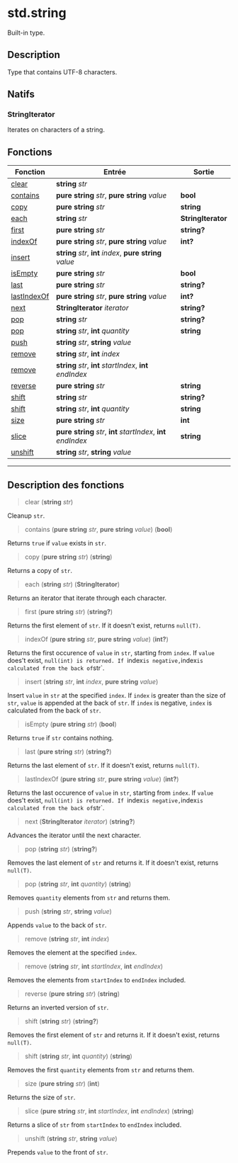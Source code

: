 # std.string

Built-in type.
## Description
Type that contains UTF-8 characters.
## Natifs
### StringIterator
Iterates on characters of a string.
## Fonctions
|Fonction|Entrée|Sortie|
|-|-|-|
|[clear](#func_0)|**string** *str*||
|[contains](#func_1)|**pure string** *str*, **pure string** *value*|**bool**|
|[copy](#func_2)|**pure string** *str*|**string**|
|[each](#func_3)|**string** *str*|**StringIterator**|
|[first](#func_4)|**pure string** *str*|**string?**|
|[indexOf](#func_5)|**pure string** *str*, **pure string** *value*|**int?**|
|[insert](#func_6)|**string** *str*, **int** *index*, **pure string** *value*||
|[isEmpty](#func_7)|**pure string** *str*|**bool**|
|[last](#func_8)|**pure string** *str*|**string?**|
|[lastIndexOf](#func_9)|**pure string** *str*, **pure string** *value*|**int?**|
|[next](#func_10)|**StringIterator** *iterator*|**string?**|
|[pop](#func_11)|**string** *str*|**string?**|
|[pop](#func_12)|**string** *str*, **int** *quantity*|**string**|
|[push](#func_13)|**string** *str*, **string** *value*||
|[remove](#func_14)|**string** *str*, **int** *index*||
|[remove](#func_15)|**string** *str*, **int** *startIndex*, **int** *endIndex*||
|[reverse](#func_16)|**pure string** *str*|**string**|
|[shift](#func_17)|**string** *str*|**string?**|
|[shift](#func_18)|**string** *str*, **int** *quantity*|**string**|
|[size](#func_19)|**pure string** *str*|**int**|
|[slice](#func_20)|**pure string** *str*, **int** *startIndex*, **int** *endIndex*|**string**|
|[unshift](#func_21)|**string** *str*, **string** *value*||


***
## Description des fonctions

<a id="func_0"></a>
> clear (**string** *str*)

Cleanup `str`.

<a id="func_1"></a>
> contains (**pure string** *str*, **pure string** *value*) (**bool**)

Returns `true` if `value` exists in `str`.

<a id="func_2"></a>
> copy (**pure string** *str*) (**string**)

Returns a copy of `str`.

<a id="func_3"></a>
> each (**string** *str*) (**StringIterator**)

Returns an iterator that iterate through each character.

<a id="func_4"></a>
> first (**pure string** *str*) (**string?**)

Returns the first element of `str`.
If it doesn't exist, returns `null(T)`.

<a id="func_5"></a>
> indexOf (**pure string** *str*, **pure string** *value*) (**int?**)

Returns the first occurence of `value` in `str`, starting from `index`.
If `value` does't exist, `null(int) is returned.
If `index` is negative, `index` is calculated from the back of `str`.

<a id="func_6"></a>
> insert (**string** *str*, **int** *index*, **pure string** *value*)

Insert `value` in `str` at the specified `index`.
If `index` is greater than the size of `str`, `value` is appended at the back of `str`.
If `index` is negative, `index` is calculated from the back of `str`.

<a id="func_7"></a>
> isEmpty (**pure string** *str*) (**bool**)

Returns `true` if `str` contains nothing.

<a id="func_8"></a>
> last (**pure string** *str*) (**string?**)

Returns the last element of `str`.
If it doesn't exist, returns `null(T)`.

<a id="func_9"></a>
> lastIndexOf (**pure string** *str*, **pure string** *value*) (**int?**)

Returns the last occurence of `value` in `str`, starting from `index`.
If `value` does't exist, `null(int) is returned.
If `index` is negative, `index` is calculated from the back of `str`.

<a id="func_10"></a>
> next (**StringIterator** *iterator*) (**string?**)

Advances the iterator until the next character.

<a id="func_11"></a>
> pop (**string** *str*) (**string?**)

Removes the last element of `str` and returns it.
If it doesn't exist, returns `null(T)`.

<a id="func_12"></a>
> pop (**string** *str*, **int** *quantity*) (**string**)

Removes `quantity` elements from `str` and returns them.

<a id="func_13"></a>
> push (**string** *str*, **string** *value*)

Appends `value` to the back of `str`.

<a id="func_14"></a>
> remove (**string** *str*, **int** *index*)

Removes the element at the specified `index`.

<a id="func_15"></a>
> remove (**string** *str*, **int** *startIndex*, **int** *endIndex*)

Removes the elements from `startIndex` to `endIndex` included.

<a id="func_16"></a>
> reverse (**pure string** *str*) (**string**)

Returns an inverted version of `str`.

<a id="func_17"></a>
> shift (**string** *str*) (**string?**)

Removes the first element of `str` and returns it.
If it doesn't exist, returns `null(T)`.

<a id="func_18"></a>
> shift (**string** *str*, **int** *quantity*) (**string**)

Removes the first `quantity` elements from `str` and returns them.

<a id="func_19"></a>
> size (**pure string** *str*) (**int**)

Returns the size of `str`.

<a id="func_20"></a>
> slice (**pure string** *str*, **int** *startIndex*, **int** *endIndex*) (**string**)

Returns a slice of `str` from `startIndex` to `endIndex` included.

<a id="func_21"></a>
> unshift (**string** *str*, **string** *value*)

Prepends `value` to the front of `str`.

